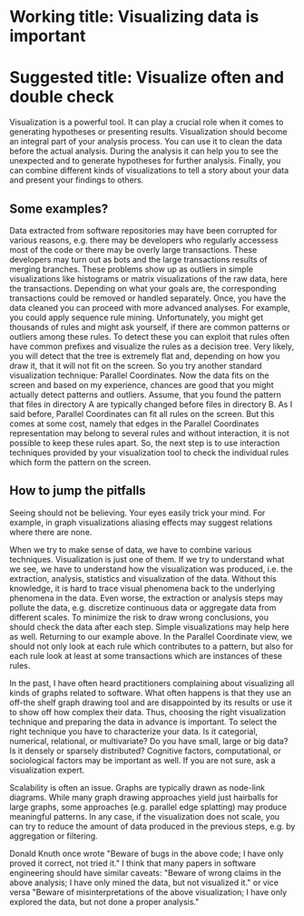 
# Working title: Visualizing data is important
# Suggested title: Visualize often and double check

Visualization is a powerful tool.  It can play a crucial role when it comes to generating hypotheses or presenting results. Visualization should become an integral part of your analysis process. You can use it to clean the data before the actual analysis. During the analysis it can help you to see the unexpected and to generate hypotheses for further analysis. Finally, you can combine different kinds of visualizations to tell a story about your data and present your findings to others.

## Some examples? 

Data extracted from software repositories may have been corrupted for various reasons, e.g. there may be developers who regularly accessess most of the code or there may be overly large transactions. These developers may turn out as bots and the large transactions results of merging branches. These problems show up as outliers in simple visualizations like histograms or matrix visualizations of the raw data, here the transactions. Depending on what your goals are, the corresponding transactions could be removed or handled separately. Once, you have the data cleaned you can proceed with more advanced analyses. For example, you could apply sequence rule mining. Unfortunately, you might get thousands of rules and might ask yourself, if there are common patterns or outliers among these rules. To detect these you can exploit that rules often have common prefixes and visualize the rules as a decision tree. Very likely, you will detect that the tree is extremely flat and, depending on how you draw it, that it will not fit on the screen. So you try another standard visualization technique: Parallel Coordinates. Now the data fits on the screen and based on my experience, chances are good that you might actually detect patterns and outliers. Assume, that you found the pattern that files in directory A are typically changed before files in directory B. As I said before, Parallel Coordinates can fit all rules on the screen. But this comes at some cost, namely that edges in the Parallel Coordinates representation may belong to several rules and without interaction, it is not possible to keep these rules apart. So, the next step is to use interaction techniques provided by your visualization tool to check the individual rules which form the pattern on the screen. 


## How to jump the pitfalls
Seeing should not be believing. Your eyes easily trick your mind. For example, in graph visualizations aliasing effects may suggest relations where there are none.  

When we try to make sense of data, we have to combine various techniques. Visualization is just one of them. If we try to understand what we see, we have to understand how the visualization was produced, i.e. the extraction, analysis, statistics and visualization of the data. Without this knowledge, it is hard to trace visual phenomena back to the underlying phenomena in the data. Even worse, the extraction or analysis steps may pollute the data, e.g. discretize continuous data or aggregate data from different scales. To minimize the risk to draw wrong conclusions, you should check the data after each step. Simple visualizations may help here as well. Returning to our example above. In the Parallel Coordinate view, we should not only look at each rule which contributes to a pattern, but also for each rule look at least at some transactions which are instances of these rules.

In the past, I have often heard practitioners complaining about visualizing all kinds of graphs related to software. What often happens is that they use an off-the shelf graph drawing tool and are disappointed by its results or use it to show off how complex their data. Thus, choosing the right visualization technique and preparing the data in advance is important. To select the right technique you have to characterize your data. Is it categorial, numerical, relational, or multivariate? Do you have small, large or big data? Is it densely or sparsely distributed? Cognitive factors, computational, or sociological factors may be important as well. If you are not sure, ask a visualization expert.  

Scalability is often an issue. Graphs are typically drawn as node-link diagrams. While many graph drawing approaches yield just hairballs for large graphs, some approaches (e.g. parallel edge splatting) may produce meaningful patterns. In any case, if the visualization does not scale, you can try to reduce the amount of data produced in the previous steps, e.g. by aggregation or filtering.  


Donald Knuth once wrote "Beware of bugs in the above code; I have only proved it correct, not tried it." I think that many papers in software engineering should have similar caveats: "Beware of wrong claims in the above analysis; I have only mined the data, but not visualized it." or vice versa "Beware of misinterpretations of the above visualization; I have only explored the data, but not done a proper analysis."
